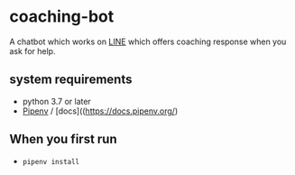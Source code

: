 # coaching-bot

A chatbot which works on [LINE](https://line.me/) which offers coaching response when you ask for help.

## system requirements

- python 3.7 or later
- [Pipenv](https://github.com/pypa/pipenv) / [docs]((https://docs.pipenv.org/)

## When you first run

- `pipenv install`

